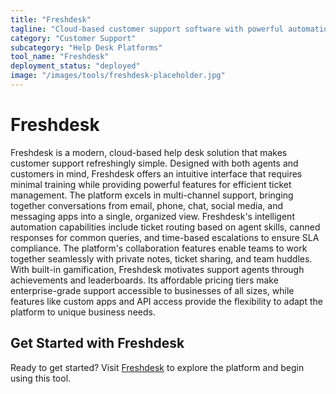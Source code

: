 ```yaml
---
title: "Freshdesk"
tagline: "Cloud-based customer support software with powerful automation"
category: "Customer Support"
subcategory: "Help Desk Platforms"
tool_name: "Freshdesk"
deployment_status: "deployed"
image: "/images/tools/freshdesk-placeholder.jpg"
---
```


# Freshdesk

Freshdesk is a modern, cloud-based help desk solution that makes customer support refreshingly simple. Designed with both agents and customers in mind, Freshdesk offers an intuitive interface that requires minimal training while providing powerful features for efficient ticket management. The platform excels in multi-channel support, bringing together conversations from email, phone, chat, social media, and messaging apps into a single, organized view. Freshdesk's intelligent automation capabilities include ticket routing based on agent skills, canned responses for common queries, and time-based escalations to ensure SLA compliance. The platform's collaboration features enable teams to work together seamlessly with private notes, ticket sharing, and team huddles. With built-in gamification, Freshdesk motivates support agents through achievements and leaderboards. Its affordable pricing tiers make enterprise-grade support accessible to businesses of all sizes, while features like custom apps and API access provide the flexibility to adapt the platform to unique business needs.
## Get Started with Freshdesk

Ready to get started? Visit [Freshdesk](https://freshdesk.com) to explore the platform and begin using this tool.
